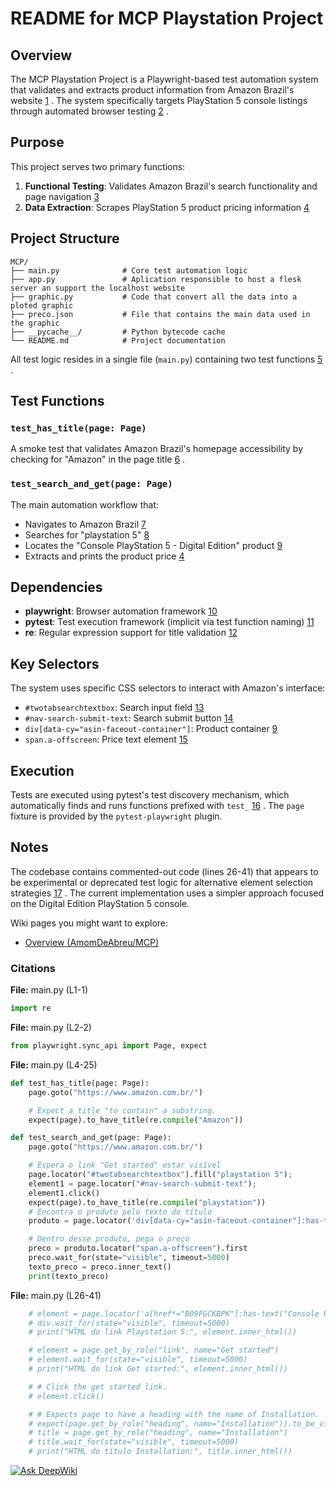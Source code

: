 # README for MCP Playstation Project

## Overview

The MCP Playstation Project is a Playwright-based test automation system that validates and extracts product information from Amazon Brazil's website [1](#0-0) . The system specifically targets PlayStation 5 console listings through automated browser testing [2](#0-1) .

## Purpose

This project serves two primary functions:
1. **Functional Testing**: Validates Amazon Brazil's search functionality and page navigation [3](#0-2) 
2. **Data Extraction**: Scrapes PlayStation 5 product pricing information [4](#0-3) 

## Project Structure

```
MCP/
├── main.py              # Core test automation logic
├── app.py               # Aplication responsible to host a flesk server an support the localhost website
├── graphic.py           # Code that convert all the data into a ploted graphic
├── preco.json           # File that contains the main data used in the graphic
├── __pycache__/         # Python bytecode cache
└── README.md            # Project documentation
```

All test logic resides in a single file (`main.py`) containing two test functions [5](#0-4) .

## Test Functions

### `test_has_title(page: Page)`
A smoke test that validates Amazon Brazil's homepage accessibility by checking for "Amazon" in the page title [6](#0-5) .

### `test_search_and_get(page: Page)`
The main automation workflow that:
- Navigates to Amazon Brazil [7](#0-6) 
- Searches for "playstation 5" [8](#0-7) 
- Locates the "Console PlayStation 5 - Digital Edition" product [9](#0-8) 
- Extracts and prints the product price [4](#0-3) 

## Dependencies

- **playwright**: Browser automation framework [10](#0-9) 
- **pytest**: Test execution framework (implicit via test function naming) [11](#0-10) 
- **re**: Regular expression support for title validation [12](#0-11) 

## Key Selectors

The system uses specific CSS selectors to interact with Amazon's interface:
- `#twotabsearchtextbox`: Search input field [13](#0-12) 
- `#nav-search-submit-text`: Search submit button [14](#0-13) 
- `div[data-cy="asin-faceout-container"]`: Product container [9](#0-8) 
- `span.a-offscreen`: Price text element [15](#0-14) 

## Execution

Tests are executed using pytest's test discovery mechanism, which automatically finds and runs functions prefixed with `test_` [16](#0-15) . The `page` fixture is provided by the `pytest-playwright` plugin<cite />.

## Notes

The codebase contains commented-out code (lines 26-41) that appears to be experimental or deprecated test logic for alternative element selection strategies [17](#0-16) . The current implementation uses a simpler approach focused on the Digital Edition PlayStation 5 console<cite />.

Wiki pages you might want to explore:
- [Overview (AmomDeAbreu/MCP)](/wiki/AmomDeAbreu/MCP#1)

### Citations

**File:** main.py (L1-1)
```python
import re
```

**File:** main.py (L2-2)
```python
from playwright.sync_api import Page, expect
```

**File:** main.py (L4-25)
```python
def test_has_title(page: Page):
    page.goto("https://www.amazon.com.br/")

    # Expect a title "to contain" a substring.
    expect(page).to_have_title(re.compile("Amazon"))

def test_search_and_get(page: Page):
    page.goto("https://www.amazon.com.br/")

    # Espera o link "Get started" estar visível
    page.locator("#twotabsearchtextbox").fill("playstation 5");
    element1 = page.locator("#nav-search-submit-text");
    element1.click()
    expect(page).to_have_title(re.compile("playstation"))
    # Encontra o produto pelo texto do título
    produto = page.locator('div[data-cy="asin-faceout-container"]:has-text("Console PlayStation 5 - Digital Edition")').first

    # Dentro desse produto, pega o preço
    preco = produto.locator("span.a-offscreen").first
    preco.wait_for(state="visible", timeout=5000)
    texto_preco = preco.inner_text()
    print(texto_preco)
```

**File:** main.py (L26-41)
```python
    # element = page.locator('a[href*="B09FGCKBPK"]:has-text("Console PlayStation 5 - Digital Edition")')
    # div.wait_for(state="visible", timeout=5000)
    # print("HTML do link Playstation 5:", element.inner_html())

    # element = page.get_by_role("link", name="Get started")
    # element.wait_for(state="visible", timeout=5000)
    # print("HTML do link Get started:", element.inner_html())

    # # Click the get started link.
    # element.click()

    # # Expects page to have a heading with the name of Installation.
    # expect(page.get_by_role("heading", name="Installation")).to_be_visible()
    # title = page.get_by_role("heading", name="Installation")
    # title.wait_for(state="visible", timeout=5000)
    # print("HTML do título Installation:", title.inner_html())
```
[![Ask DeepWiki](https://deepwiki.com/badge.svg)](https://deepwiki.com/AmomDeAbreu/MCP)
